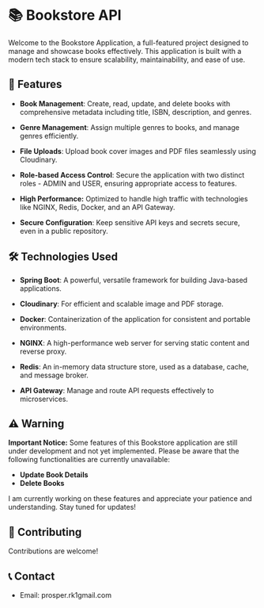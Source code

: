 # 📚 Bookstore API

Welcome to the Bookstore Application, a full-featured project designed to manage and showcase books effectively. This application is built with a modern tech stack to ensure scalability, maintainability, and ease of use.

## 🌟 Features
* **Book Management**: Create, read, update, and delete books with comprehensive metadata including title, ISBN, description, and genres.


* **Genre Management**: Assign multiple genres to books, and manage genres efficiently.


* **File Uploads**: Upload book cover images and PDF files seamlessly using Cloudinary.


* **Role-based Access Control**: Secure the application with two distinct roles - ADMIN and USER, ensuring appropriate access to features.


* **High Performance:** Optimized to handle high traffic with technologies like NGINX, Redis, Docker, and an API Gateway.


* **Secure Configuration**: Keep sensitive API keys and secrets secure, even in a public repository.

## 🛠️ Technologies Used

* **Spring Boot**: A powerful, versatile framework for building Java-based applications.


* **Cloudinary**: For efficient and scalable image and PDF storage.


* **Docker**: Containerization of the application for consistent and portable environments.


* **NGINX**: A high-performance web server for serving static content and reverse proxy.


* **Redis**: An in-memory data structure store, used as a database, cache, and message broker.


* **API Gateway**: Manage and route API requests effectively to microservices.

## ⚠️ Warning
**Important Notice:** Some features of this Bookstore application are still under development and not yet implemented. Please be aware that the following functionalities are currently unavailable:

- **Update Book Details**
- **Delete Books**

I am currently working on these features and appreciate your patience and understanding. Stay tuned for updates!

## 🤝 Contributing
Contributions are welcome!

## 📞 Contact
- Email: prosper.rk1gmail.com


